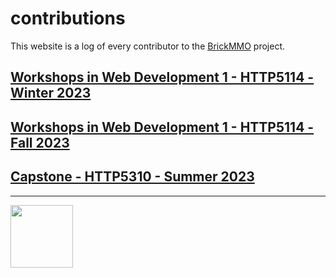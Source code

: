 # contributions

<style>@import url("//readme.codeadam.ca/readme.css");</style>

This website is a log of every contributor to the [BrickMMO](https://brickmmo.com) project.

## [Workshops in Web Development 1 - HTTP5114 - Winter 2023](2024-winter-http5114)

## [Workshops in Web Development 1 - HTTP5114 - Fall 2023](2023-fall-http5114)

## [Capstone - HTTP5310 - Summer 2023](2023-summer-http5310)

---

<a href="https://brickmmo.com">
<img src="https://brickmmo.com/images/brickmmo-logo-horizontal.jpg" width="100">
</a>
